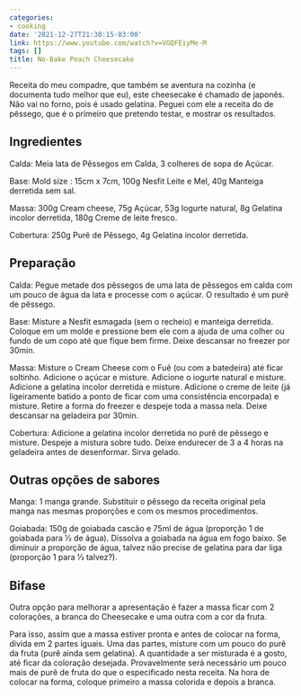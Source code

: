 ```yaml
---
categories:
- cooking
date: '2021-12-27T21:30:15-03:00'
link: https://www.youtube.com/watch?v=VGQFEiyMe-M
tags: []
title: No-Bake Peach Cheesecake
---
```


Receita do meu compadre, que também se aventura na cozinha (e documenta tudo melhor que eu), este cheesecake é chamado de japonês. Não vai no forno, pois é usado gelatina. Peguei com ele a receita do de pêssego, que é o primeiro que pretendo testar, e mostrar os resultados.

## Ingredientes

Calda: Meia lata de Pêssegos em Calda, 3 colheres de sopa de Açúcar.

Base: Mold size : 15cm x 7cm, 100g Nesfit Leite e Mel, 40g Manteiga derretida sem sal.

Massa: 300g Cream cheese, 75g Açúcar, 53g Iogurte natural, 8g Gelatina incolor derretida, 180g Creme de leite fresco.

Cobertura: 250g Purê de Pêssego, 4g Gelatina incolor derretida.

## Preparação

Calda: Pegue metade dos pêssegos de uma lata de pêssegos em calda com um pouco de água da lata e processe com o açúcar. O resultado é um purê de pêssego.

Base: Misture a Nesfit esmagada (sem o recheio) e manteiga derretida. Coloque em um molde e pressione bem ele com a ajuda de uma colher ou fundo de um copo até que fique bem firme. Deixe descansar no freezer por 30min.

Massa: Misture o Cream Cheese com o Fuê (ou com a batedeira) até ficar soltinho.  Adicione o açúcar e misture. Adicione o iogurte natural e misture. Adicione a gelatina incolor derretida e misture. Adicione o creme de leite (já ligeiramente batido a ponto de ficar com uma consistência encorpada) e misture. Retire a forma do freezer e despeje toda a massa nela. Deixe descansar na geladeira por 30min.

Cobertura: Adicione a gelatina incolor derretida no purê de pêssego e misture. Despeje a mistura sobre tudo. Deixe endurecer de 3 a 4 horas na geladeira antes de desenformar. Sirva gelado.

## Outras opções de sabores

Manga: 1 manga grande. Substituir o pêssego da receita original pela manga nas mesmas proporções e com os mesmos procedimentos.

Goiabada: 150g de goiabada cascão e 75ml de água (proporção 1 de goiabada para 1⁄2 de água). Dissolva a goiabada na água em fogo baixo. Se diminuir a proporção de água, talvez não precise de gelatina para dar liga (proporção 1 para 1⁄3 talvez?).

## Bifase

Outra opção para melhorar a apresentação é fazer a massa ficar com 2 colorações, a branca do Cheesecake e uma outra com a cor da fruta.

Para isso, assim que a massa estiver pronta e antes de colocar na forma, divida em 2 partes iguais. Uma das partes, misture com um pouco do purê da fruta (purê ainda sem gelatina). A quantidade a ser misturada é a gosto, até ficar da coloração desejada. Provavelmente será necessário um pouco mais de purê de fruta do que o especificado nesta receita. Na hora de colocar na forma, coloque primeiro a massa colorida e depois a branca.

